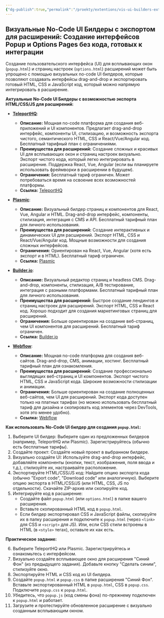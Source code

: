 ```yaml
---
{"dg-publish":true,"permalink":"/proekty/extentions/vis-ui-builders-ext/","dgPassFrontmatter":true}
---
```



## Визуальные No-Code UI Билдеры с экспортом для расширений: Создание интерфейсов Popup и Options Pages без кода, готовых к интеграции

Создание пользовательского интерфейса (UI) для всплывающих окон (`popup.html`) и страниц настроек (`options.html`) расширений может быть упрощено с помощью визуальных no-code UI билдеров, которые позволяют создавать интерфейсы drag-and-drop и экспортировать готовый HTML, CSS и JavaScript код, который можно напрямую интегрировать в расширение.

**Актуальные No-Code UI Билдеры с возможностью экспорта HTML/CSS/JS для расширений:**

*   **[TeleportHQ](https://teleporthq.io/)**:
    *   **Описание:**  Мощная no-code платформа для создания веб-приложений и UI компонентов. Предлагает drag-and-drop интерфейс, компоненты UI, стилизацию, и возможность экспорта чистого, семантического HTML, CSS и React/Vue/Angular код. Бесплатный тарифный план с ограничениями.
    *   **Преимущества для расширений:**  Создание сложных и красивых UI для всплывающих окон и страниц настроек визуально. Экспорт чистого кода, который легко интегрировать в расширение. Поддержка React, Vue, Angular (если вы планируете использовать фреймворки в расширении в будущем).
    *   **Ограничения:**  Бесплатный тариф ограничен. Может потребоваться время на освоение всех возможностей платформы.
    *   **Ссылка:** [TeleportHQ](https://teleporthq.io/)

*   **[Plasmic](https://www.plasmic.app/)**:
    *   **Описание:**  Визуальный билдер страниц и компонентов для React, Vue, Angular и HTML.  Drag-and-drop интерфейс, компоненты, стилизация, интеграция с CMS и API. Бесплатный тарифный план для личного использования.
    *   **Преимущества для расширений:**  Создание интерактивных и динамических UI для расширений. Экспорт HTML, CSS и React/Vue/Angular код.  Мощные возможности для создания сложных интерфейсов.
    *   **Ограничения:**  Ориентирован на React, Vue, Angular (хотя есть экспорт и в HTML). Бесплатный тариф ограничен.
    *   **Ссылка:** [Plasmic](https://www.plasmic.app/)

*   **[Builder.io](https://www.builder.io/)**:
    *   **Описание:**  Визуальный редактор страниц и headless CMS. Drag-and-drop, компоненты, стилизация, A/B тестирование, интеграция с разными платформами. Бесплатный тарифный план для личного использования.
    *   **Преимущества для расширений:**  Быстрое создание лендингов и страниц настроек для расширений. Экспорт HTML, CSS и React код.  Хорошо подходит для создания маркетинговых страниц для расширений.
    *   **Ограничения:**  Больше ориентирован на создание веб-страниц, чем UI компонентов для расширений. Бесплатный тариф ограничен.
    *   **Ссылка:** [Builder.io](https://www.builder.io/)

*   **[Webflow](https://webflow.com/)**:
    *   **Описание:**  Мощная no-code платформа для создания веб-сайтов. Drag-and-drop, CMS, анимации, хостинг. Бесплатный тарифный план для ознакомления.
    *   **Преимущества для расширений:**  Создание профессионально выглядящих веб-страниц и UI компонентов. Экспорт чистого HTML, CSS и JavaScript кода.  Широкие возможности стилизации и анимации.
    *   **Ограничения:**  Больше ориентирован на создание полноценных веб-сайтов, чем UI для расширений. Экспорт кода доступен только на платных тарифах (но можно использовать бесплатный тариф для дизайна и скопировать код элементов через DevTools, хотя это менее удобно).
    *   **Ссылка:** [Webflow](https://webflow.com/)

**Как использовать No-Code UI билдер для создания `popup.html`:**

1.  Выберите UI билдер:  Выберите один из предложенных билдеров (например, TeleportHQ или Plasmic). Зарегистрируйтесь (обычно есть бесплатные тарифы).
2.  Создайте проект:  Создайте новый проект в выбранном билдере.
3.  Визуально создайте UI:  Используйте drag-and-drop интерфейс, добавляйте компоненты (кнопки, текст, изображения, поля ввода и т.д.), стилизуйте их, настраивайте расположение.
4.  Экспортируйте HTML/CSS/JS код:  Найдите опцию экспорта кода (обычно "Export code", "Download code" или аналогичную). Выберите опцию экспорта в HTML/CSS/JS (или HTML, CSS, JS по отдельности). Скачайте ZIP-архив или скопируйте код.
5.  Интегрируйте код в расширение:
    *   Создайте файл `popup.html` (или `options.html`) в папке вашего расширения.
    *   Вставьте скопированный HTML код в `popup.html`.
    *   Если билдер экспортировал CSS и JavaScript файлы, скопируйте их в папку расширения и подключите к `popup.html` (через `<link>` для CSS и `<script>` для JS).  Или, если CSS стили встроены в HTML (в `<style>` тегах), оставьте их как есть.

**Практическое задание:**

6.  Выберите TeleportHQ или Plasmic. Зарегистрируйтесь и ознакомьтесь с интерфейсом.
7.  Визуально создайте всплывающее окно для расширения "Синий Фон" (из предыдущего задания). Добавьте кнопку "Сделать синим", стилизуйте окно.
8.  Экспортируйте HTML и CSS код из UI билдера.
9.  Создайте `popup.html` и `popup.css` в папке расширения "Синий Фон". Вставьте экспортированный HTML в `popup.html`, CSS в `popup.css`. Подключите `popup.css` к `popup.html`.
10.  Убедитесь, что `popup.js` (код смены фона) по-прежнему подключен к `popup.html` и работает.
11.  Загрузите и протестируйте обновленное расширение с визуально созданным всплывающим окном.
